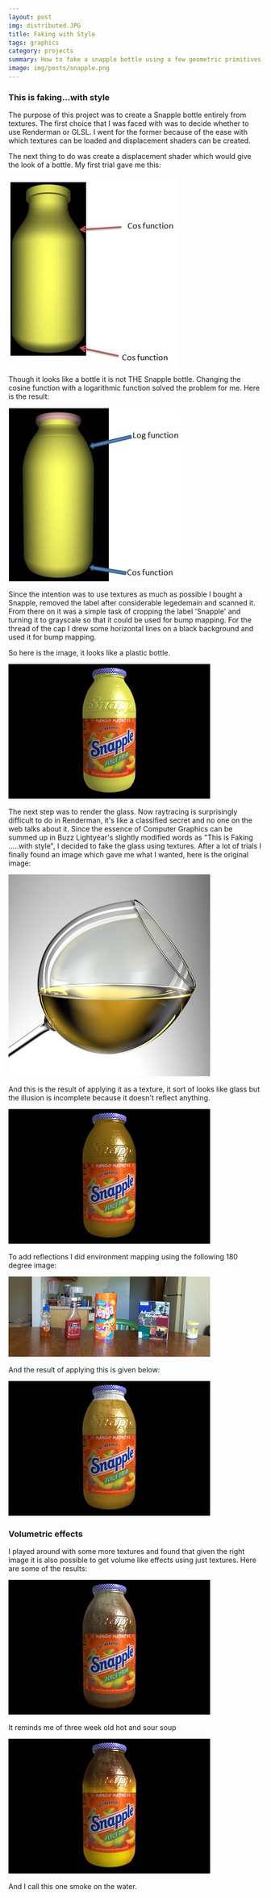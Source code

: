 ```yaml
---
layout: post
img: distributed.JPG
title: Faking with Style
tags: graphics
category: projects
summary: How to fake a snapple bottle using a few geometric primitives, a camera and renderman
image: img/posts/snapple.png
---
```


### This is faking...with style

The purpose of this project was to create a Snapple bottle entirely from textures.
The first choice that I was faced with was to decide whether to use Renderman or GLSL. I went for the former because of the ease with which textures can be loaded and displacement shaders can be created.

The next thing to do was create a displacement shader which would give the look of a bottle.
My first trial gave me this:

![first trial](/img/snapple/shape.jpg "First trial")

Though it looks like a bottle it is not THE Snapple bottle. Changing the cosine function with a logarithmic function solved the problem for me. Here is the result:

![final shape](/img/snapple/new_shape.jpg "final shape")

Since the intention was to use textures as much as possible I bought a Snapple, removed the label after considerable legedemain and scanned it. From there on it was a simple task of cropping the label 'Snapple' and turning it to grayscale so that it could be used for bump mapping. For the thread of the cap I drew some horizontal lines on a black background and used it for bump mapping.

So here is the image, it looks like a plastic bottle.

![Plastic bottle](/img/snapple/snapplebottleWithoutGlass.png "plastic bottle")

The next step was to render the glass. Now raytracing is surprisingly difficult to do in Renderman, it's like a classified secret and no one on the web talks about it. Since the essence of Computer Graphics can be summed up in Buzz Lightyear's slightly modified words as "This is Faking .....with style", I decided to fake the glass using textures.
After a lot of trials I finally found an image which gave me what I wanted, here is the original image:

![Glass source](/img/snapple/glass_source.jpg "this became the texture for glass")

And this is the result of applying it as a texture, it sort of looks like glass but the illusion is incomplete because it doesn't reflect anything.

![Glass source](/img/snapple/snapplebottleWithOnlyGlass.png "glass bottle but no reflections")

To add reflections  I did environment mapping using the following 180 degree image:

![Env mapping source](/img/snapple/tableenv.png "this image was used to reflect on to the bottle")

And the result of applying this is given below:

![Final image](/img/snapple/final_image.png "final image")

### Volumetric effects

I played around with some more textures and found that given the right image it is also possible to get volume like effects using just textures.
Here are some of the results:

![3 week old soup](/img/snapple/3_week_old_soup.png "3 week old soup")

It reminds me of three week old hot and sour soup

![Smoke on the water](/img/snapple/smoke_on_the_water.png "Smoke on the water")

And I call this one smoke on the water.
